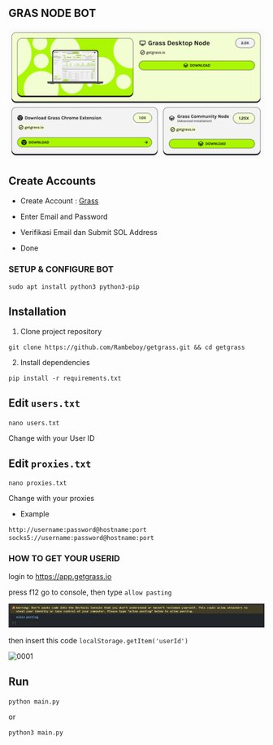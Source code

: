 ## GRAS NODE BOT

![grass](assets/img1.jpg)

## Create Accounts

- Create Account : [Grass](https://app.getgrass.io/register/?referralCode=_D-RVWUQOUA6vDI)

- Enter Email and Password

- Verifikasi Email dan Submit SOL Address

- Done

### SETUP & CONFIGURE BOT

```
sudo apt install python3 python3-pip
```

## Installation

1. Clone project repository
```
git clone https://github.com/Rambeboy/getgrass.git && cd getgrass
```

2. Install dependencies
```
pip install -r requirements.txt
```

## Edit `users.txt`

```
nano users.txt
```

Change with your User ID

## Edit `proxies.txt`

```
nano proxies.txt
```

Change with your proxies

- Example

```
http://username:password@hostname:port
socks5://username:password@hostname:port
```

### HOW TO GET YOUR USERID

login to https://app.getgrass.io

press f12 go to console, then type ```allow pasting```

![0001](https://github.com/im-hanzou/getgrass_bot/blob/main/pasting.JPG)

then insert this code
```localStorage.getItem('userId')```

![0001](https://github.com/im-hanzou/getgrass_bot/blob/main/userid.JPG)

## Run 

```
python main.py
```

or

```
python3 main.py
```
